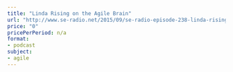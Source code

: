 ```yaml
---
title: "Linda Rising on the Agile Brain"
url: "http://www.se-radio.net/2015/09/se-radio-episode-238-linda-rising-on-the-agile-brain/"
price: "0"
pricePerPeriod: n/a
format: 
- podcast
subject: 
- agile
---
```

